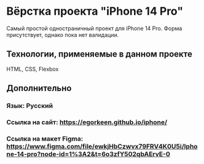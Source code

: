 # Вёрстка проекта "iPhone 14 Pro"

Самый простой одностраничный проект для iPhone 14 Pro. Форма присутствует, однако пока нет валидации.

## Технологии, применяемые в данном проекте

HTML, CSS, Flexbox

## Дополнительно
### Язык: Русский
### Ссылка на сайт: https://egorkeen.github.io/iphone/
### Ссылка на макет Figma: https://www.figma.com/file/ewkjHbCzwvx79FRV4K0U5i/Iphone-14-pro?node-id=1%3A2&t=6o3zfY502qbAErvE-0 
